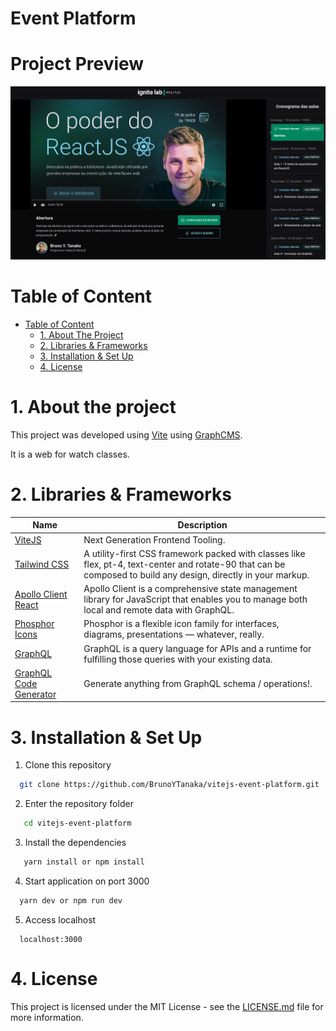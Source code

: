 # Event Platform

# Project Preview
<img src="./preview.png">

# Table of Content

- [Table of Content](#table-of-content)
  - [1. About The Project](#1-about-the-project)
  - [2. Libraries & Frameworks](#2-libraries--frameworks)
  - [3. Installation & Set Up](#3-installation--set-up)
  - [4. License](#4-license)

# 1. About the project
  This project was developed using [Vite](https://vitejs.dev/) using [GraphCMS](https://app.graphcms.com/).

  It is a web for watch classes.

# 2. Libraries & Frameworks

| Name                                                     | Description                                                            |
| -------------------------------------------------------- | ---------------------------------------------------------------------- |
| [ViteJS](https://vitejs.dev/)           | Next Generation Frontend Tooling.               |
| [Tailwind CSS](https://tailwindcss.com/)                             | A utility-first CSS framework packed with classes like flex, pt-4, text-center and rotate-90 that can be composed to build any design, directly in your markup.
| [Apollo Client React](https://www.apollographql.com/docs/react/)|   Apollo Client is a comprehensive state management library for JavaScript that enables you to manage both local and remote data with GraphQL.                      |
| [Phosphor Icons](https://phosphoricons.com/)| Phosphor is a flexible icon family for interfaces, diagrams, presentations — whatever, really.                            |
| [GraphQL](https://graphql.org/)    | GraphQL is a query language for APIs and a runtime for fulfilling those queries with your existing data. |
| [GraphQL Code Generator](https://www.graphql-code-generator.com/) |Generate anything from GraphQL schema / operations!. |


# 3. Installation & Set Up

1. Clone this repository

```bash
  git clone https://github.com/BrunoYTanaka/vitejs-event-platform.git
```
2. Enter the repository folder

```bash
   cd vitejs-event-platform
```

3. Install the dependencies

```bash
   yarn install or npm install
```

4. Start application on port 3000

```bash
  yarn dev or npm run dev
```

5. Access localhost
```
  localhost:3000
```

# 4. License

This project is licensed under the MIT License - see the [LICENSE.md](LICENSE.md) file for more information.